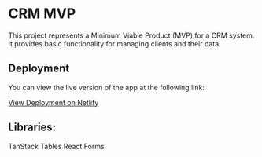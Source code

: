 

# CRM MVP

This project represents a Minimum Viable Product (MVP) for a CRM system. It provides basic functionality for managing clients and their data.

## Deployment

You can view the live version of the app at the following link:

[View Deployment on Netlify](https://crm-mvp.netlify.app/)


## Libraries:
TanStack Tables
React Forms
